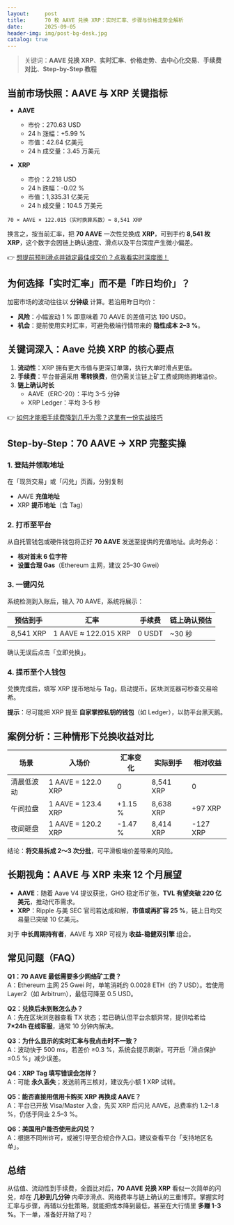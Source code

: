```yaml
---
layout:     post
title:      70 枚 AAVE 兑换 XRP：实时汇率、步骤与价格走势全解析
date:       2025-09-05
header-img: img/post-bg-desk.jpg
catalog: true
---
```


> 关键词：**AAVE 兑换 XRP**、**实时汇率**、**价格走势**、**去中心化交易**、**手续费对比**、**Step-by-Step 教程**

## 当前市场快照：AAVE 与 XRP 关键指标

- **AAVE**
  - 市价：270.63 USD  
  - 24 h 涨幅：+5.99 %  
  - 市值：42.64 亿美元  
  - 24 h 成交量：3.45 万美元  

- **XRP**
  - 市价：2.218 USD  
  - 24 h 跌幅：-0.02 %  
  - 市值：1,335.31 亿美元  
  - 24 h 成交量：104.5 万美元  

```highlight
70 × AAVE × 122.015（实时换算系数）≈ 8,541 XRP
```

换言之，按当前汇率，把 **70 AAVE** 一次性兑换成 **XRP**，可到手约 **8,541 枚 XRP**，这个数字会因链上确认速度、滑点以及平台深度产生微小偏差。

👉 [想提前预判滑点并锁定最佳成交价？点我看实时深度图！](https://okxdog.com/)

## 为何选择「实时汇率」而不是「昨日均价」？

加密市场的波动往往以 **分钟级** 计算。若沿用昨日均价：

* **风险**：小幅波动 1 % 即意味着 70 AAVE 的差值可达 190 USD。  
* **机会**：提前使用实时汇率，可避免极端行情带来的 **隐性成本 2–3 %**。

## 关键词深入：Aave 兑换 XRP 的核心要点

1. **流动性**：XRP 拥有更大市值与更深订单簿，执行大单时滑点更低。  
2. **手续费**：平台普遍采用 **零转换费**，但仍需关注链上矿工费或网络拥堵溢价。  
3. **链上确认时长**  
   - AAVE（ERC-20）：平均 3–5 分钟  
   - XRP Ledger：平均 3–5 秒  

👉 [如何才能把手续费降到几乎为零？这里有一份实战技巧](https://okxdog.com/)

## Step-by-Step：70 AAVE → XRP 完整实操

### 1. 登陆并领取地址
在「现货交易」或「闪兑」页面，分别复制  
- AAVE **充值地址**  
- XRP **提币地址**（含 Tag）

### 2. 打币至平台
从自托管钱包或硬件钱包将正好 **70 AAVE** 发送至提供的充值地址。此时务必：

- **核对首末 6 位字符**  
- **设置合理 Gas**（Ethereum 主网，建议 25–30 Gwei）

### 3. 一键闪兑
系统检测到入账后，输入 70 AAVE，系统将展示：

| 预估到手 | 汇率 | 手续费 | 链上确认预估 |
|---|---|---|---|
| 8,541 XRP | 1 AAVE ≈ 122.015 XRP | 0 USDT | ~30 秒 |

确认无误后点击「立即兑换」。

### 4. 提币至个人钱包
兑换完成后，填写 XRP 提币地址与 Tag，启动提币。区块浏览器可秒查交易哈希。

**提示**：尽可能把 XRP 提至 **自家掌控私钥的钱包**（如 Ledger），以防平台黑天鹅。

## 案例分析：三种情形下兑换收益对比

| 场景 | 入场价 | 汇率变化 | 实际到手 | 相对收益 |
|---|---|---|---|---|
| 清晨低波动 | 1 AAVE = 122.0 XRP | 0 | 8,541 XRP | 0 |
| 午间拉盘 | 1 AAVE = 123.4 XRP | +1.15 % | 8,638 XRP | +97 XRP |
| 夜间砸盘 | 1 AAVE = 120.2 XRP | -1.47 % | 8,414 XRP | -127 XRP |

结论：**将交易拆成 2～3 次分批**，可平滑极端价差带来的风险。

## 长期视角：AAVE 与 XRP 未来 12 个月展望

- **AAVE**：随着 Aave V4 提议获批，GHO 稳定币扩张，**TVL 有望突破 220 亿美元**，推动代币需求。
- **XRP**：Ripple 与美 SEC 官司若达成和解，**市值或再扩容 25 %**，链上日均交易量已突破 10 亿美元。

对于 **中长周期持有者**，AAVE 与 XRP 可视为 **收益-稳健双引擎** 组合。

## 常见问题（FAQ）

**Q1：70 AAVE 最低需要多少网络矿工费？**  
A：Ethereum 主网 25 Gwei 时，单笔消耗约 0.0028 ETH（约 7 USD）。若使用 Layer2（如 Arbitrum），最低可降至 0.5 USD。

**Q2：兑换后未到账怎么办？**  
A：先在区块浏览器查看 TX 状态；若已确认但平台余额异常，提供哈希给 **7×24h 在线客服**，通常 10 分钟内解决。

**Q3：为什么显示的实时汇率与我点击时不一致？**  
A：波动快于 500 ms，若差价 ≥0.3 %，系统会提示刷新。可开启「滑点保护 ≤0.5 %」减少误差。

**Q4：XRP Tag 填写错误会怎样？**  
A：可能 **永久丢失**；发送前再三核对，建议先小额 1 XRP 试转。

**Q5：能否直接用信用卡购买 XRP 再换成 AAVE？**  
A：平台已开放 Visa/Master 入金，先买 XRP 后闪兑 AAVE，总费率约 1.2–1.8 %，仍低于同业 2.5–3 %。

**Q6：美国用户能否使用此闪兑？**  
A：根据不同州许可，或被引导至合规合作入口。建议查看平台「支持地区名单」。

## 总结

从估值、流动性到手续费，全面比对后，**70 AAVE 兑换 XRP** 看似一次简单的闪兑，却在 **几秒到几分钟** 内牵涉滑点、网络费率与链上确认的三重博弈。掌握实时汇率与步骤，再辅以分批策略，就能把成本降到最低，甚至在大行情里 **多赚 1-3 %**。下一单，准备好开始了吗？